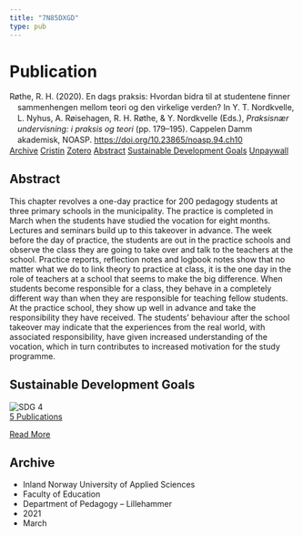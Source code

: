 ```yaml
---
title: "7N85DXGD"
type: pub
---
```

<h1>Publication</h1>
<article id="csl-bib-container-7N85DXGD" class="csl-bib-container">
  <div class="csl-bib-body" style="line-height: 1.35; padding-left: 1em; text-indent:-1em;">
  <div class="csl-entry">R&#xF8;the, R. H. (2020). En dags praksis: Hvordan bidra til at studentene finner sammenhengen mellom teori og den virkelige verden? In Y. T. Nordkvelle, L. Nyhus, A. R&#xF8;isehagen, R. H. R&#xF8;the, &amp; Y. Nordkvelle (Eds.), <i>Praksisn&#xE6;r undervisning: i praksis og teori</i> (pp. 179&#x2013;195). Cappelen Damm akademisk, NOASP. <a href="https://doi.org/10.23865/noasp.94.ch10">https://doi.org/10.23865/noasp.94.ch10</a></div>
</div>
  <div class="csl-bib-buttons">
    <a href="#taxonomy-article-7N85DXGD" class="csl-bib-button">Archive</a>
    <a href="https://app.cristin.no/results/show.jsf?id=1894475" alt="Cristin URL" class="csl-bib-button">Cristin</a>
    <a href="http://zotero.org/groups/5402882/items/7N85DXGD" alt="Zotero URL" class="csl-bib-button">Zotero</a>
    <a href="#abstract-article-7N85DXGD" class="csl-bib-button">Abstract</a>
    <a href="#sdg-article-7N85DXGD" class="csl-bib-button">Sustainable Development Goals</a>
    <a href="https://press.nordicopenaccess.no/index.php/noasp/catalog/view/94/446/3505-3" class="csl-bib-button">Unpaywall</a>
  </div>
  <div id="csl-bib-meta-container-7N85DXGD"></div>
</article>
<div id="csl-bib-meta-7N85DXGD" class="csl-bib-meta">
  <article id="abstract-article-7N85DXGD" class="abstract-article">
    <h1>Abstract</h1>
    This chapter revolves a one-day practice for 200 pedagogy students at three primary schools in the municipality. The practice is completed in March when the students have studied the vocation for eight months. Lectures and seminars build up to this takeover in advance. The week before the day of practice, the students are out in the practice schools and observe the class they are going to take over and talk to the teachers at the school. Practice reports, reflection notes and logbook notes show that no matter what we do to link theory to practice at class, it is the one day in the role of teachers at a school that seems to make the big difference. When students become responsible for a class, they behave in a completely different way than when they are responsible for teaching fellow students. At the practice school, they show up well in advance and take the responsibility they have received. The students’ behaviour after the school takeover may indicate that the experiences from the real world, with associated responsibility, have given increased understanding of the vocation, which in turn contributes to increased motivation for the study programme.
  </article>
  <article id="sdg-article-7N85DXGD" class="sdg-article">
    <h1>Sustainable Development Goals</h1>
    <div class="sdg-container"><div id="sdg4" class="sdg"> <img src="{{< params subfolder >}}images/sdg/sdg04_en.png" class="image" alt="SDG 4"> <div class="sdg-overlay"> <a href="{{< params subfolder >}}en/archive/?sdg=4#archive" class="sdg-publication-count"><span>5</span> Publications</a> <p><a href="https://sdgs.un.org/goals/goal4" class="sdg-read-more">Read More</a></p> </div> </div></div>
  </article>
  <article id="taxonomy-article-7N85DXGD" class="taxonomy-article">
    <h1>Archive</h1>
    <ul>
      <li>Inland Norway University of Applied Sciences</li>
      <li>Faculty of Education</li>
      <li>Department of Pedagogy – Lillehammer</li>
      <li>2021</li>
      <li>March</li>
    </ul>
  </article>
</div>
